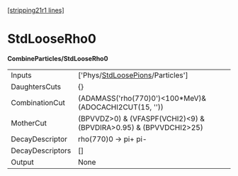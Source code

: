 [[stripping21r1 lines]](./stripping21r1-index)

# StdLooseRho0

**CombineParticles/StdLooseRho0**

|                  |                                                                                     |
|------------------|-------------------------------------------------------------------------------------|
| Inputs           | ['Phys/[StdLoosePions](./stripping21r1-commonparticles-stdloosepions)/Particles'] |
| DaughtersCuts    | {}                                                                                  |
| CombinationCut   | (ADAMASS('rho(770)0')\<100\*MeV)& (ADOCACHI2CUT(15, ''))                            |
| MotherCut        | (BPVVDZ\>0) & (VFASPF(VCHI2)\<9) & (BPVDIRA\>0.95) & (BPVVDCHI2\>25)                |
| DecayDescriptor  | rho(770)0 -\> pi+ pi-                                                               |
| DecayDescriptors | []                                                                                |
| Output           | None                                                                                |
